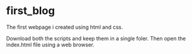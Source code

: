 # first_blog
The first webpage i created using html and css.

Download both the scripts and keep them in a single foler.
Then open the index.html file using a web browser.
